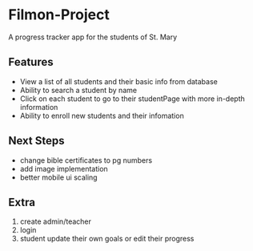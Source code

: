 # Filmon-Project

A progress tracker app for the students of St. Mary

## Features

- View a list of all students and their basic info from database
- Ability to search a student by name
- Click on each student to go to their studentPage with more in-depth information
- Ability to enroll new students and their infomation

## Next Steps

- change bible certificates to pg numbers
- add image implementation
- better mobile ui scaling

## Extra

1. create admin/teacher
2. login
3. student update their own goals or edit their progress
